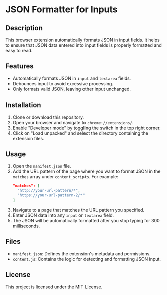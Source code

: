 # JSON Formatter for Inputs

## Description
This browser extension automatically formats JSON in input fields. It helps to ensure that JSON data entered into input fields is properly formatted and easy to read.

## Features
- Automatically formats JSON in `input` and `textarea` fields.
- Debounces input to avoid excessive processing.
- Only formats valid JSON, leaving other input unchanged.

## Installation
1. Clone or download this repository.
2. Open your browser and navigate to `chrome://extensions/`.
3. Enable "Developer mode" by toggling the switch in the top right corner.
4. Click on "Load unpacked" and select the directory containing the extension files.

## Usage
1. Open the `manifest.json` file.
2. Add the URL pattern of the page where you want to format JSON in the `matches` array under `content_scripts`. For example:
    ```json
    "matches": [
      "http://your-url-pattern/*", 
      "https://your-url-pattern-2/*"
    ]
    ```
3. Navigate to a page that matches the URL pattern you specified.
4. Enter JSON data into any `input` or `textarea` field.
5. The JSON will be automatically formatted after you stop typing for 300 milliseconds.

## Files
- `manifest.json`: Defines the extension's metadata and permissions.
- `content.js`: Contains the logic for detecting and formatting JSON input.

## License
This project is licensed under the MIT License.
